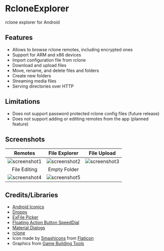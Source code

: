 # RcloneExplorer
rclone explorer for Android

Features
--------
- Allows to browse rclone remotes, including encrypted ones
- Support for ARM and x86 devices
- Import configuration file from rclone
- Download and upload files
- Move, rename, and delete files and folders
- Create new folders
- Streaming media files
- Serving directories over HTTP

Limitations
------------
- Does not support password protected rclone config files (future release)
- Does not support adding or editting remotes from the app (planned feature)

Screenshots
-----------

Remotes|File Explorer|File Upload
:-----:|:-----------:|:----------:
![screenshot1](https://github.com/kaczmarkiewiczp/rcloneExplorer/blob/master/screenshots/screenshot_1.png?raw=true)|![screenshot2](https://github.com/kaczmarkiewiczp/rcloneExplorer/blob/master/screenshots/screenshot_2.png?raw=true)|![screenshot3](https://github.com/kaczmarkiewiczp/rcloneExplorer/blob/master/screenshots/screenshot_3.png?raw=true)
File Editing|Empty Folder|
![screenshot4](https://github.com/kaczmarkiewiczp/rcloneExplorer/blob/master/screenshots/screenshot_4.png?raw=true)|![screenshot5](https://github.com/kaczmarkiewiczp/rcloneExplorer/blob/master/screenshots/screenshot_5.png?raw=true)

Credits/Libraries
-----------------
- [Android Iconics](https://github.com/mikepenz/Android-Iconics)
- [Droppy](https://github.com/shehabic/Droppy)
- [ExFile Picker](https://github.com/bartwell/ExFilePicker)
- [Floating Action Button SpeedDial](https://github.com/leinardi/FloatingActionButtonSpeedDial)
- [Material Dialogs](https://github.com/afollestad/material-dialogs)
- [rclone](https://github.com/ncw/rclone)
- Icon made by [Smashicons](https://www.flaticon.com/authors/smashicons) from [Flaticon](https://www.flaticon.com)
- Graphics from [Game Building Tools](http://www.gamebuildingtools.com)
